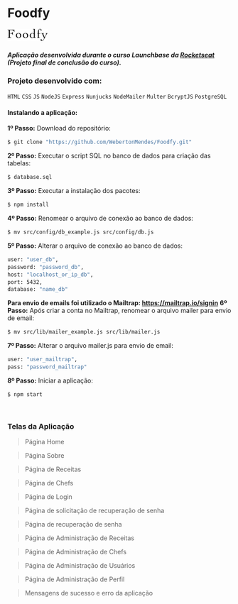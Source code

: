 # Foodfy

![](https://raw.githubusercontent.com/WebertonMendes/Foodfy/main/public/assets/logo_black.png)
<br>
##### Aplicação desenvolvida durante o curso Launchbase da <a href="https://rocketseat.com.br/" target="_blank">Rocketseat</a> (Projeto final de conclusão do curso).

### Projeto desenvolvido com:
`HTML` `CSS` `JS` `NodeJS` `Express` `Nunjucks` `NodeMailer` `Multer` `BcryptJS` `PostgreSQL`
<br>
#### Instalando a aplicação:

**1º Passo:** Download do repositório:
```sh
$ git clone "https://github.com/WebertonMendes/Foodfy.git"
```

**2º Passo:** Executar o script SQL no banco de dados para criação das tabelas:
```sh
$ database.sql
```

**3º Passo:** Executar a instalação dos pacotes:
```sh
$ npm install
```

**4º Passo:** Renomear o arquivo de conexão ao banco de dados:
```sh
$ mv src/config/db_example.js src/config/db.js
```

**5º Passo:** Alterar o arquivo de conexão ao banco de dados:
```sh
user: "user_db",
password: "password_db",
host: "localhost_or_ip_db",
port: 5432,
database: "name_db"
```

**Para envio de emails foi utilizado o Mailtrap: https://mailtrap.io/signin**
**6º Passo:** Após criar a conta no Mailtrap, renomear o arquivo mailer para envio de email:
```sh
$ mv src/lib/mailer_example.js src/lib/mailer.js
```

**7º Passo:** Alterar o arquivo mailer.js para envio de email:
```sh
user: "user_mailtrap",
pass: "password_mailtrap"
```

**8º Passo:** Iniciar a aplicação:
```sh
$ npm start
```
<br>

### Telas da Aplicação

> Página Home
![]()<br>

> Página Sobre
![]()<br>

> Página de Receitas
![]()<br>

> Página de Chefs
![]()<br>

> Página de Login
![]()<br>

> Página de solicitação de recuperação de senha
![]()<br>

> Página de recuperação de senha
![]()<br>

> Página de Administração de Receitas
![]()<br>

> Página de Administração de Chefs
![]()<br>

> Página de Administração de Usuários
![]()<br>

> Página de Administração de Perfil
![]()<br>

> Mensagens de sucesso e erro da aplicação
![]()<br>